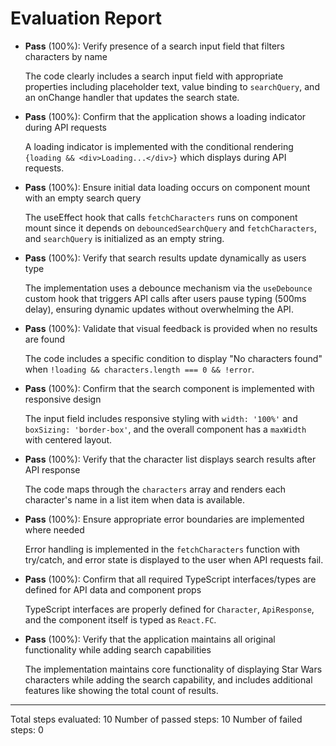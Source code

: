 # Evaluation Report

- **Pass** (100%): Verify presence of a search input field that filters characters by name
  
  The code clearly includes a search input field with appropriate properties including placeholder text, value binding to `searchQuery`, and an onChange handler that updates the search state.

- **Pass** (100%): Confirm that the application shows a loading indicator during API requests
  
  A loading indicator is implemented with the conditional rendering `{loading && <div>Loading...</div>}` which displays during API requests.

- **Pass** (100%): Ensure initial data loading occurs on component mount with an empty search query
  
  The useEffect hook that calls `fetchCharacters` runs on component mount since it depends on `debouncedSearchQuery` and `fetchCharacters`, and `searchQuery` is initialized as an empty string.

- **Pass** (100%): Verify that search results update dynamically as users type
  
  The implementation uses a debounce mechanism via the `useDebounce` custom hook that triggers API calls after users pause typing (500ms delay), ensuring dynamic updates without overwhelming the API.

- **Pass** (100%): Validate that visual feedback is provided when no results are found
  
  The code includes a specific condition to display "No characters found" when `!loading && characters.length === 0 && !error`.

- **Pass** (100%): Confirm that the search component is implemented with responsive design
  
  The input field includes responsive styling with `width: '100%'` and `boxSizing: 'border-box'`, and the overall component has a `maxWidth` with centered layout.

- **Pass** (100%): Verify that the character list displays search results after API response
  
  The code maps through the `characters` array and renders each character's name in a list item when data is available.

- **Pass** (100%): Ensure appropriate error boundaries are implemented where needed
  
  Error handling is implemented in the `fetchCharacters` function with try/catch, and error state is displayed to the user when API requests fail.

- **Pass** (100%): Confirm that all required TypeScript interfaces/types are defined for API data and component props
  
  TypeScript interfaces are properly defined for `Character`, `ApiResponse`, and the component itself is typed as `React.FC`.

- **Pass** (100%): Verify that the application maintains all original functionality while adding search capabilities
  
  The implementation maintains core functionality of displaying Star Wars characters while adding the search capability, and includes additional features like showing the total count of results.

---

Total steps evaluated: 10
Number of passed steps: 10
Number of failed steps: 0